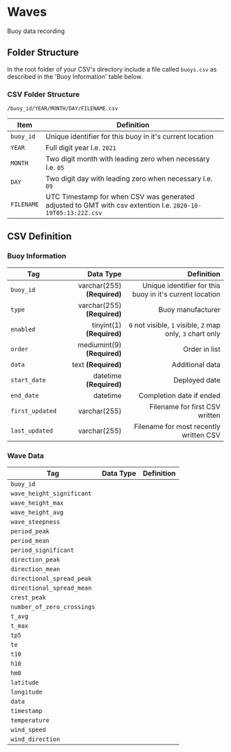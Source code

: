 # Waves
Buoy data recording

## Folder Structure
In the root folder of your CSV's directory include a file called `buoys.csv` as described in the 'Buoy Information' table below.

### CSV Folder Structure
`/buoy_id/YEAR/MONTH/DAY/FILENAME.csv`

| Item | Definition |
| ---- | ---------- |
| `buoy_id` | Unique identifier for this buoy in it's current location |
| `YEAR` | Full digit year I.e. `2021` |
| `MONTH` | Two digit month with leading zero when necessary I.e. `05` |
| `DAY` | Two digit day with leading zero when necessary I.e. `09` |
| `FILENAME` | UTC Timestamp for when CSV was generated adjusted to GMT with csv extention I.e. `2020-10-19T05:13:22Z.csv` |

## CSV Definition

### Buoy Information
| Tag        | Data Type           | Definition  |
| ------------- | -------------:| -----:|
| `buoy_id` | varchar(255) **(Required)** | Unique identifier for this buoy in it's current location |
| `type` | varchar(255) **(Required)** | Buoy manufacturer |
| `enabled` | tinyint(1) **(Required)** | `0` not visible, `1` visible, `2` map only, `3` chart only  |
| `order` | mediumint(9) **(Required)** | Order in list |
| `data` | text **(Required)** | Additional data |
| `start_date` |  datetime **(Required)** | Deployed date |
| `end_date` |  datetime | Completion date if ended |
| `first_updated` | varchar(255) | Filename for first CSV written |
| `last_updated` | varchar(255) | Filename for most recently written CSV |

### Wave Data
| Tag        | Data Type           | Definition  |
| ------------- |:-------------:| -----:|
| `buoy_id` | | | 
| `wave_height_significant` | | | 
| `wave_height_max` | | | 
| `wave_height_avg` | | | 
| `wave_steepness` | | | 
| `period_peak` | | | 
| `period_mean` | | | 
| `period_significant` | | | 
| `direction_peak` | | | 
| `direction_mean` | | | 
| `directional_spread_peak` | | | 
| `directional_spread_mean` | | | 
| `crest_peak` | | | 
| `number_of_zero_crossings` | | | 
| `t_avg` | | | 
| `t_max` | | | 
| `tp5` | | | 
| `te` | | | 
| `t10` | | | 
| `h10` | | | 
| `hm0` | | | 
| `latitude` | | | 
| `longitude` | | | 
| `data` | | | 
| `timestamp` | | | 
| `temperature` | | | 
| `wind_speed` | | | 
| `wind_direction` | | |
